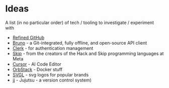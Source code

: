 # Ideas

A list (in no particular order) of tech / tooling to investigate / experiment with

- [Refined GitHub](https://github.com/refined-github/refined-github)
- [Bruno](https://www.usebruno.com/) - a Git-integrated, fully offline, and open-source API client
- [Clerk](https://clerk.com/) - for authentication management
- [Skip](https://skiplabs.io/) - from the creators of the Hack and Skip programming languages at Meta
- [Cursor](https://www.cursor.com/en) - AI Code Editor
- [OrbStack](https://orbstack.dev/) - Docker stuff
- [SVGL](https://svgl.app/) - svg logos for popular brands
- [jj](https://github.com/jj-vcs/jj) - Jujutsu - a version control system)
